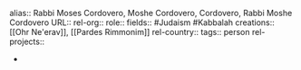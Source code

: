 alias:: Rabbi Moses Cordovero, Moshe Cordovero, Cordovero, Rabbi Moshe Cordovero
URL::
rel-org::
role::
fields:: #Judaism #Kabbalah 
creations:: [[Ohr Ne'erav]], [[Pardes Rimmonim]] 
rel-country::
tags:: person
rel-projects::



-